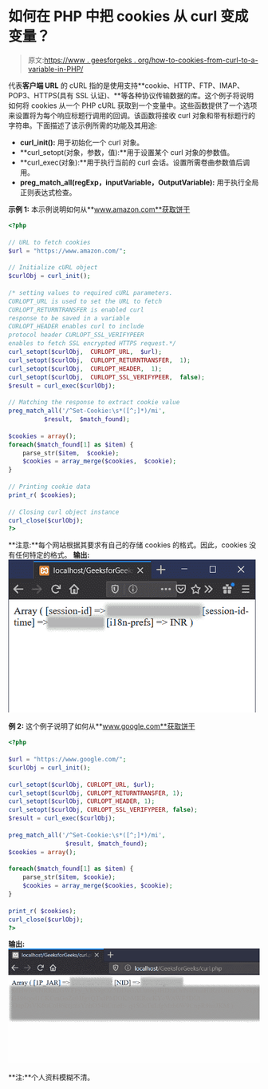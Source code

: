 # 如何在 PHP 中把 cookies 从 curl 变成变量？

> 原文:[https://www . geesforgeks . org/how-to-cookies-from-curl-to-a-variable-in-PHP/](https://www.geeksforgeeks.org/how-to-get-cookies-from-curl-into-a-variable-in-php/)

代表**客户端 URL** 的 cURL 指的是使用支持**cookie、HTTP、FTP、IMAP、POP3、HTTPS(具有 SSL 认证)、**等各种协议传输数据的库。这个例子将说明如何将 cookies 从一个 PHP cURL 获取到一个变量中。这些函数提供了一个选项来设置将为每个响应标题行调用的回调。该函数将接收 curl 对象和带有标题行的字符串。下面描述了该示例所需的功能及其用途:

*   **curl_init():** 用于初始化一个 curl 对象。
*   **curl_setopt(对象，参数，值):**用于设置某个 curl 对象的参数值。
*   **curl_exec(对象):**用于执行当前的 curl 会话。设置所需卷曲参数值后调用。
*   **preg_match_all(regExp，inputVariable，OutputVariable):** 用于执行全局正则表达式检查。

**示例 1:** 本示例说明如何从**www.amazon.com**获取饼干

```php
<?php

// URL to fetch cookies
$url = "https://www.amazon.com/";

// Initialize cURL object
$curlObj = curl_init();

/* setting values to required cURL parameters.
CURLOPT_URL is used to set the URL to fetch 
CURLOPT_RETURNTRANSFER is enabled curl
response to be saved in a variable 
CURLOPT_HEADER enables curl to include
protocol header CURLOPT_SSL_VERIFYPEER
enables to fetch SSL encrypted HTTPS request.*/
curl_setopt($curlObj,  CURLOPT_URL,  $url);
curl_setopt($curlObj,  CURLOPT_RETURNTRANSFER,  1);
curl_setopt($curlObj,  CURLOPT_HEADER,  1);
curl_setopt($curlObj,  CURLOPT_SSL_VERIFYPEER,  false);
$result = curl_exec($curlObj);

// Matching the response to extract cookie value
preg_match_all('/^Set-Cookie:\s*([^;]*)/mi',
          $result,  $match_found);

$cookies = array();
foreach($match_found[1] as $item) {
    parse_str($item,  $cookie);
    $cookies = array_merge($cookies,  $cookie);
}

// Printing cookie data
print_r( $cookies);

// Closing curl object instance
curl_close($curlObj);
?>
```

**注意:**每个网站根据其要求有自己的存储 cookies 的格式。因此，cookies 没有任何特定的格式。
**输出:**
![](img/21a7db0e008f2e77ceb9d5018580f9a6.png)

**例 2:** 这个例子说明了如何从**www.google.com**获取饼干

```php
<?php

$url = "https://www.google.com/";
$curlObj = curl_init();

curl_setopt($curlObj, CURLOPT_URL, $url);
curl_setopt($curlObj, CURLOPT_RETURNTRANSFER, 1);
curl_setopt($curlObj, CURLOPT_HEADER, 1);
curl_setopt($curlObj, CURLOPT_SSL_VERIFYPEER, false);
$result = curl_exec($curlObj);

preg_match_all('/^Set-Cookie:\s*([^;]*)/mi',
                $result, $match_found);
$cookies = array();

foreach($match_found[1] as $item) {
    parse_str($item, $cookie);
    $cookies = array_merge($cookies, $cookie);
}

print_r( $cookies);
curl_close($curlObj);
?>
```

**输出:**
![](img/b3a5ca930a259a63d02c1de518e6d076.png)

**注:**个人资料模糊不清。